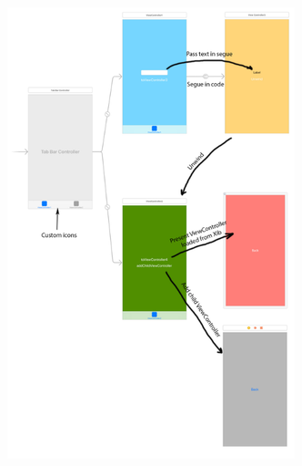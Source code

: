 ![Image alt](https://github.com/eoshtanko/Course2Week5Task2/blob/dccf56f85a2af2087931cd6c4e7c6be8045ab3b4/illustrations/hierarchy.jpeg)

